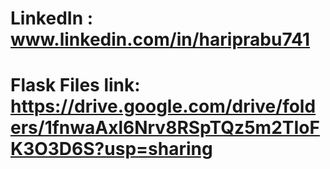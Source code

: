# LinkedIn : www.linkedin.com/in/hariprabu741

# Flask Files link: https://drive.google.com/drive/folders/1fnwaAxl6Nrv8RSpTQz5m2TIoFK3O3D6S?usp=sharing
